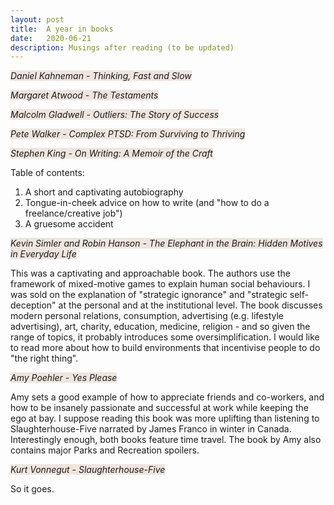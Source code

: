 ```yaml
---
layout: post
title:  A year in books
date:   2020-06-21 
description: Musings after reading (to be updated)
---
```



<i><span style="background-color: #efe5de">Daniel Kahneman - Thinking, Fast and Slow</span></i>

<i><span style="background-color: #efe5de">Margaret Atwood - The Testaments</span></i>

<i><span style="background-color: #efe5de">Malcolm Gladwell - Outliers: The Story of Success</span></i>

<i><span style="background-color: #efe5de">Pete Walker - Complex PTSD: From Surviving to Thriving</span></i>

<i><span style="background-color: #efe5de">Stephen King - On Writing: A Memoir of the Craft</span></i>

Table of contents:
1. A short and captivating autobiography
2. Tongue-in-cheek advice on how to write (and "how to do a freelance/creative job")
3. A gruesome accident

<i><span style="background-color: #efe5de">Kevin Simler and Robin Hanson - The Elephant in the Brain: Hidden Motives in Everyday Life</span></i> 

This was a captivating and approachable book. The authors use the framework of mixed-motive games to explain human social behaviours. I was sold on the explanation of "strategic ignorance" and "strategic self-deception" at the personal and at the institutional level. The book discusses modern personal relations, consumption, advertising (e.g. lifestyle advertising), art, charity, education, medicine, religion - and so given the range of topics, it probably introduces some oversimplification. I would like to read more about how to build environments that incentivise people to do "the right thing".

<i><span style="background-color: #efe5de">Amy Poehler - Yes Please</span></i>

Amy sets a good example of how to appreciate friends and co-workers, and how to be insanely passionate and successful at work while keeping the ego at bay. I suppose reading this book was more uplifting than listening to Slaughterhouse-Five narrated by James Franco in winter in Canada. Interestingly enough, both books feature time travel. The book by Amy also contains major Parks and Recreation spoilers. 

<i><span style="background-color: #efe5de">Kurt Vonnegut - Slaughterhouse-Five</span></i>

So it goes.
